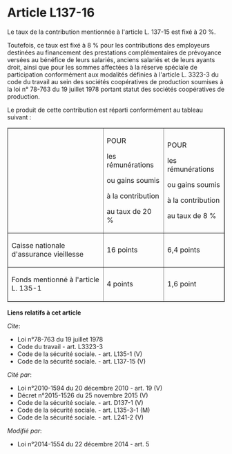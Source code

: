 # Article L137-16

Le taux de la contribution mentionnée à l'article L. 137-15 est fixé à 20 %. 

Toutefois, ce taux est fixé à 8 % pour les contributions des employeurs destinées au financement des prestations
complémentaires de prévoyance versées au bénéfice de leurs salariés, anciens salariés et de leurs ayants droit, ainsi que
pour les sommes affectées à la réserve spéciale de participation conformément aux modalités définies à l'article L. 3323-3 du
code du travail au sein des sociétés coopératives de production soumises à la loi n° 78-763 du 19 juillet 1978 portant statut
des sociétés coopératives de production. 

Le produit de cette contribution est réparti conformément au tableau suivant : 

<table width="680" align="center" cellspacing="3" border="1" cellpadding="0">
  <tbody>
    <tr>
      <td>

</td>
      <td>

POUR 

les rémunérations 

ou gains soumis 

à la contribution 

au taux de 20 % 

</td>
      <td>

POUR 

les rémunérations 

ou gains soumis 

à la contribution 

au taux de 8 % 

</td>
    </tr>
    <tr>
      <td>

Caisse nationale d'assurance vieillesse 

</td>
      <td>

16 points 

</td>
      <td>

6,4 points 

</td>
    </tr>
    <tr>
      <td>

Fonds mentionné à l'article L. 135-1

</td>
      <td>

4 points 

</td>
      <td>

1,6 point

</td>
    </tr>
  </tbody>
</table>

**Liens relatifs à cet article**

_Cite_:

  - Loi n°78-763 du 19 juillet 1978
  - Code du travail - art. L3323-3
  - Code de la sécurité sociale. - art. L135-1 (V)
  - Code de la sécurité sociale. - art. L137-15 (V)

_Cité par_:

  - Loi n°2010-1594 du 20 décembre 2010 - art. 19 (V)
  - Décret n°2015-1526 du 25 novembre 2015 (V)
  - Code de la sécurité sociale. - art. D137-1 (V)
  - Code de la sécurité sociale. - art. L135-3-1 (M)
  - Code de la sécurité sociale. - art. L241-2 (V)

_Modifié par_:

  - Loi n°2014-1554 du 22 décembre 2014 - art. 5
